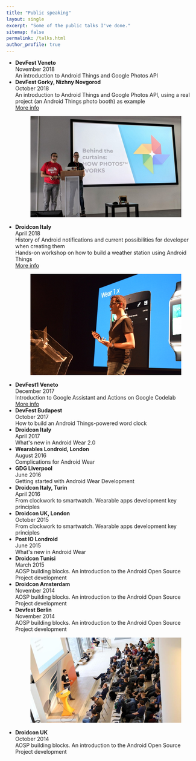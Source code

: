 ```yaml
---
title: "Public speaking"
layout: single
excerpt: "Some of the public talks I've done."
sitemap: false
permalink: /talks.html
author_profile: true
---
```


<ul>
 	<li> <b>DevFest Veneto</b>
 	 	<br>November 2018
 	 	<br>An introduction to Android Things and Google Photos API
 	</li>
 	<li> <b>DevFest Gorky, Nizhny Novgorod</b>
 	 	<br>October 2018
 	 	<br>An introduction to Android Things and Google Photos API, using a real project (an Android Things photo booth) as example
 	 	<br><a href="/do-it-yourselfie-devfest-gorky/">More info</a>
 	 	<figure>
			<a href="/assets/images/devfest_gorky_speakers.jpg"><img src="/assets/images/devfest_gorky_speakers_small.jpg" alt="Me and Roberto on stage at DevFest Gorky 2018"></a>
		</figure>
 	</li>
 	<li> <b>Droidcon Italy</b>
 	 	<br>April 2018
 	 	<br>History of Android notifications and current possibilities for developer when creating them
 	 	<br>Hands-on workshop on how to build a weather station using Android Things
 	 	<br><a href="/notifications-droidcon-turin-2018/">More info</a>
 	 	<figure>
			<a href="/assets/images/notifications_droidcon_turin_2018.jpg"><img src="/assets/images/notifications_droidcon_turin_2018_small.jpg" alt="Me, on stage of Droidcon Turin"></a>
		</figure>
 	</li>
 	<li> <b>DevFest1 Veneto</b>
 	 	<br>December 2017
 	 	<br>Introduction to Google Assistant and Actions on Google Codelab
 	 	<br><a href="/introduction-to-assistant-at-devfest1-veneto/">More info</a>
 	</li>
 	<li> <b>DevFest Budapest</b>
 	 	<br>October 2017
 	 	<br>How to build an Android Things-powered word clock
 	</li>
	<li> <b>Droidcon Italy</b>
		<br>April 2017
 	 	<br>What's new in Android Wear 2.0
	</li>
	<li> <b>Wearables Londroid, London</b> 
		<br>August 2016
		<br>Complications for Android Wear
	</li>
	<li> <b>GDG Liverpool</b>
		<br>June 2016
		<br>Getting started with Android Wear Development
	</li>
	<li> <b>Droidcon Italy, Turin</b> 
		<br>April 2016
		<br>From clockwork to smartwatch. Wearable apps development key principles
	</li>
	<li> <b>Droidcon UK, London</b> 
		<br>October 2015
		<br>From clockwork to smartwatch. Wearable apps development key principles
	</li>
	<li> <b>Post IO Londroid</b> 
		<br>June 2015
		<br>What's new in Android Wear
	</li>
	<li> <b>Droidcon Tunisi</b> 
		<br>March 2015
		<br>AOSP building blocks. An introduction to the Android Open Source Project development
	</li>
	<li> <b>Droidcon Amsterdam</b> 
		<br>November 2014
		<br>AOSP building blocks. An introduction to the Android Open Source Project development 
	</li>
	<li> <b>Devfest Berlin</b> 
		<br>November 2014
		<br>AOSP building blocks. An introduction to the Android Open Source Project development 
		<figure>
			<a href="/assets/images/devfest_berlin_2014.jpg"><img src="/assets/images/devfest_berlin_2014_small.jpg" alt="Presenting at Devfest Berlin 2014"></a>
		</figure>
	</li>
	<li> <b>Droidcon UK</b> 
		<br>October 2014
		<br>AOSP building blocks. An introduction to the Android Open Source Project development 
	</li>
</ul>
